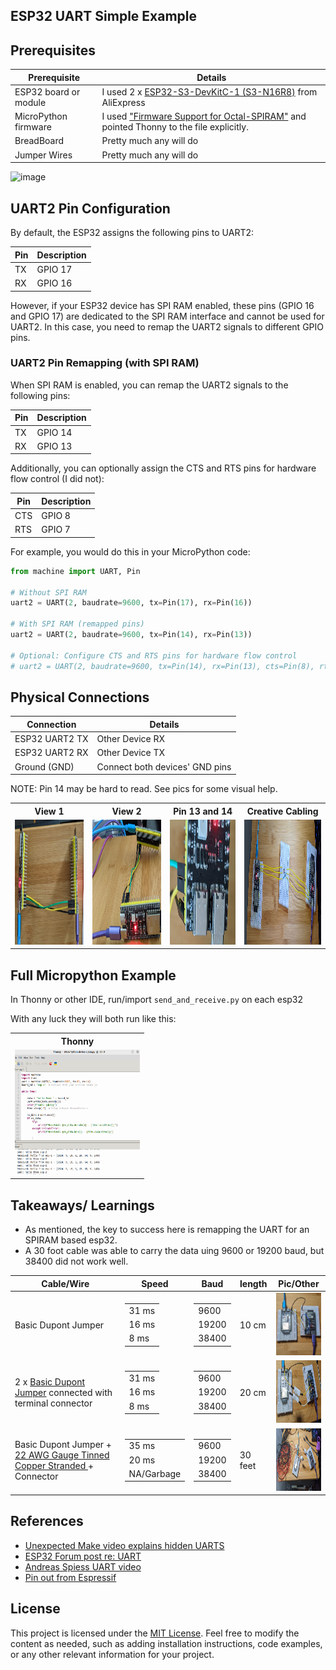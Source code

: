 ## ESP32 UART Simple Example

##  Prerequisites

| Prerequisite | Details |
|---|---|
| ESP32 board or module | I used 2 x [ESP32-S3-DevKitC-1 (S3-N16R8)](https://www.aliexpress.us/item/3256806014820995.html) from AliExpress |
| MicroPython firmware | I used ["Firmware Support for Octal-SPIRAM"](https://micropython.org/download/ESP32_GENERIC_S3/) and pointed Thonny to the file explicitly. |
| BreadBoard | Pretty much any will do |
| Jumper Wires | Pretty much any will do |

![image](https://github.com/jouellnyc/UART/assets/32470508/a54d2c90-bbec-4d85-8390-7a130d5624d1)

## UART2 Pin Configuration

By default, the ESP32 assigns the following pins to UART2:

| Pin | Description |
|---|---|
| TX | GPIO 17 |
| RX | GPIO 16 |

However, if your ESP32 device has SPI RAM enabled, these pins (GPIO 16 and GPIO 17) are dedicated to the SPI RAM interface and cannot be used for UART2. 
In this case, you need to remap the UART2 signals to different GPIO pins.

### UART2 Pin Remapping (with SPI RAM)

When SPI RAM is enabled, you can remap the UART2 signals to the following pins:

| Pin | Description |
|---|---|
| TX | GPIO 14 |
| RX | GPIO 13 |


Additionally, you can optionally assign the CTS and RTS pins for hardware flow control (I did not):

| Pin | Description |
|---|---|
| CTS | GPIO 8 |
| RTS| GPIO 7 |

For example, you would do this in your MicroPython code:

```python
from machine import UART, Pin

# Without SPI RAM
uart2 = UART(2, baudrate=9600, tx=Pin(17), rx=Pin(16))

# With SPI RAM (remapped pins)
uart2 = UART(2, baudrate=9600, tx=Pin(14), rx=Pin(13))

# Optional: Configure CTS and RTS pins for hardware flow control
# uart2 = UART(2, baudrate=9600, tx=Pin(14), rx=Pin(13), cts=Pin(8), rts=Pin(7))
```

## Physical Connections

| Connection | Details |
|---|---|
| ESP32 UART2 TX | Other Device RX |
| ESP32 UART2 RX | Other Device TX |
| Ground (GND) | Connect both devices' GND pins |

NOTE: Pin 14 may be hard to read. See pics for some visual help. 

<table>
  <tr>
    <th>View 1</th>
    <th>View 2</th>
    <th>Pin 13 and 14</th>
    <th>Creative Cabling</th>
  </tr>
  <tr>
    <td align="center"><img src="pics/esp321.jpg" width="200" height="200"></td>
    <td align="center"><img src="pics/esp322.jpg" width="200" height="200"></td>
    <td align="center"><img src="pics/pin13and14.jpg" width="200" height="200"></td>
    <td align="center"><img src="pics/esp32-bb.jpg" width="200" height="200"></td>
  </tr>
</table>



## Full Micropython Example

In Thonny or other IDE, run/import `send_and_receive.py` on each esp32

With any luck they will both run like this:

<table>
  <tr>
    <th>Thonny</th>
  </tr>
  <tr>
    <td align="center"><img src="pics/thonny_uart.png" width="200" height="200"></td>
  </tr>
</table>

## Takeaways/ Learnings
- As mentioned, the key to success here is remapping the UART for an SPIRAM based esp32.
- A 30 foot cable was able to carry the data uing 9600 or 19200 baud, but 38400 did not work well.


| Cable/Wire | Speed | Baud|length|Pic/Other|
|---|---|---|---|---|
| Basic Dupont Jumper |<table><tr><td> 31 ms </td></tr><tr><td> 16  ms </td></tr><tr><td> 8 ms </td></tr> </table>  | <table><tr><td> 9600 </td></tr><tr><td> 19200 </td></tr><tr><td> 38400 </td></tr></table>  | 10 cm  | <img src="pics/b_dpnt.jpg" width="100" height="100"> |
| 2 x [Basic Dupont Jumper](https://www.amazon.com/gp/product/B07GD2BWPY/) connected with terminal connector | <table><tr><td> 31 ms </td></tr><tr><td> 16  ms </td></tr><tr><td> 8 ms </td></tr> </table> |  <table><tr><td> 9600 </td></tr><tr><td> 19200 </td></tr><tr><td> 38400 </td></tr></table>  | 20 cm | <img src="pics/2x_b_dpnt.jpg" width="100" height="100">|
| Basic Dupont Jumper + [22 AWG Gauge Tinned Copper Stranded ](https://www.temu.com/goods.html?_bg_fs=1&goods_id=601099513962206&sku_id=17592200180902) + Connector | <table><tr><td> 35 ms </td></tr><tr><td> 20 ms </td></tr><tr><td> NA/Garbage </td></tr> </table>  | <table><tr><td> 9600 </td></tr><tr><td> 19200 </td></tr><tr><td> 38400 </td></tr></table>  | 30 feet | <img src="pics/25_feet.jpg" width="100" height="100"> |

## References

- [Unexpected Make video explains hidden UARTS](https://www.youtube.com/watch?v=3sXtVuMhuoc)
- [ ESP32 Forum post re: UART](https://esp32.com/viewtopic.php?t=30573)
- [ Andreas Spiess UART video ](https://www.youtube.com/watch?v=GwShqW39jlE)
- [Pin out from Espressif](https://docs.espressif.com/projects/esp-idf/en/stable/esp32s3/hw-reference/esp32s3/user-guide-devkitc-1.html)

## License
This project is licensed under the [MIT License](LICENSE).
Feel free to modify the content as needed, such as adding installation instructions, code examples, or any other relevant information for your project.

